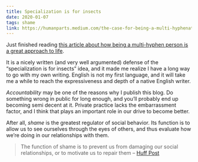 ```yaml
---
title: Specialization is for insects
date: 2020-01-07
tags: shame
link: https://humanparts.medium.com/the-case-for-being-a-multi-hyphenate-216e2e19a30d
---
```


Just finished reading [this article about how being a multi-hyphen person is a great approach to life](https://humanparts.medium.com/the-case-for-being-a-multi-hyphenate-216e2e19a30d).

It is a nicely written (and very well argumented) defense of the “specialization is for insects” idea, and it made me realize I have a long way to go with my own writing. English is not my first language, and it will take me a while to reach the expressiveness and depth of a native English writer.

_Accountability_ may be one of the reasons why I publish this blog. Do something wrong in public for long enough, and you’ll probably end up becoming semi decent at it. Private practice lacks the embarrassment factor, and I think that plays an important role in our drive to become better.

After all, _shame_ is the greatest regulator of social behavior. Its function is to allow us to see ourselves through the eyes of others, and thus evaluate how we’re doing in our relationships with them.

> The function of shame is to prevent us from damaging our social relationships, or to motivate us to repair them – [Huff Post](https://www.huffpost.com/entry/shame-psychology-evolution_n_56d4428ce4b0871f60ebf5c9)
